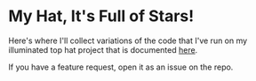 # My Hat, It's Full of Stars!

Here's where I'll collect variations of the code that I've run on my
illuminated top hat project that is documented [here](https://www.instructables.com/id/My-hat-its-full-of-stars/).

If you have a feature request, open it as an issue on the repo.
